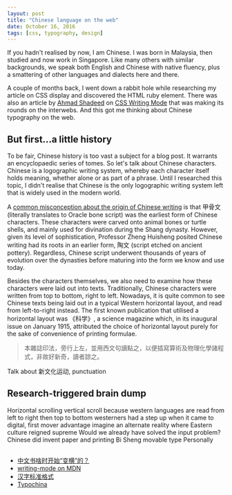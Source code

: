 ```yaml
---
layout: post
title: "Chinese language on the web"
date: October 16, 2016
tags: [css, typography, design]
---
```

If you hadn't realised by now, I am Chinese. I was born in Malaysia, then studied and now work in Singapore. Like many others with similar backgrounds, we speak both English and Chinese with native fluency, plus a smattering of other languages and dialects here and there. 

A couple of months back, I went down a rabbit hole while researching my article on CSS display and discovered the HTML ruby element. There was also an article by [Ahmad Shadeed](https://ishadeed.com/) on [CSS Writing Mode](https://ishadeed.com/article/css-writing-mode/) that was making its rounds on the interwebs. And this got me thinking about Chinese typography on the web. 

## But first...a little history

To be fair, Chinese history is too vast a subject for a blog post. It warrants an encyclopaedic series of tomes. So let's talk about Chinese characters. Chinese is a logographic writing system, whereby each character itself holds meaning, whether alone or as part of a phrase. Until I researched this topic, I didn't realise that Chinese is the only logographic writing system left that is widely used in the modern world.

A [common misconception about the origin of Chinese writing](http://www.comdesignlab.com/typochina/chinese/archives/98) is that 甲骨文 (literally translates to Oracle bone script) was the earliest form of Chinese characters. These characters were carved onto animal bones or turtle shells, and mainly used for divination during the Shang dynasty. However, given its level of sophistication, Professor Zheng Huisheng posited Chinese writing had its roots in an earlier form, 陶文 (script etched on ancient pottery). Regardless, Chinese script underwent thousands of years of evolution over the dynasties before maturing into the form we know and use today.

Besides the characters themselves, we also need to examine how these characters were laid out into texts. Traditionally, Chinese characters were written from top to bottom, right to left. Nowadays, it is quite common to see Chinese texts being laid out in a typical Western horizontal layout, and read from left-to-right instead. The first known publication that utilised a horizontal layout was 《科学》, a science magazine which, in its inaugural issue on January 1915, attributed the choice of horizontal layout purely for the sake of convenience of printing formulae.

> 本雜誌印法，旁行上左，並用西文句讀點之，以便插寫算術及物理化學諸程式，非故好新奇，讀者諒之。

Talk about 新文化运动, punctuation 


## Research-triggered brain dump

Horizontal scrolling
vertical scroll because western languages are read from left to right then top to bottom
westerners had a step up when it came to digital, first mover advantage
imagine an alternate reality where Eastern culture reigned supreme
Would we already have solved the input problem?
Chinese did invent paper and printing Bi Sheng movable type
Personally 

## 

- [中文书啥时开始“变横”的？](http://www.jfdaily.com/pl/bw/201408/t20140820_686550.html)
- [writing-mode on MDN](https://developer.mozilla.org/en/docs/Web/CSS/writing-mode)
- [汉字标准格式](https://hanzi.pro/manual/)
- [Typochina](http://www.comdesignlab.com/typochina/chinese)
